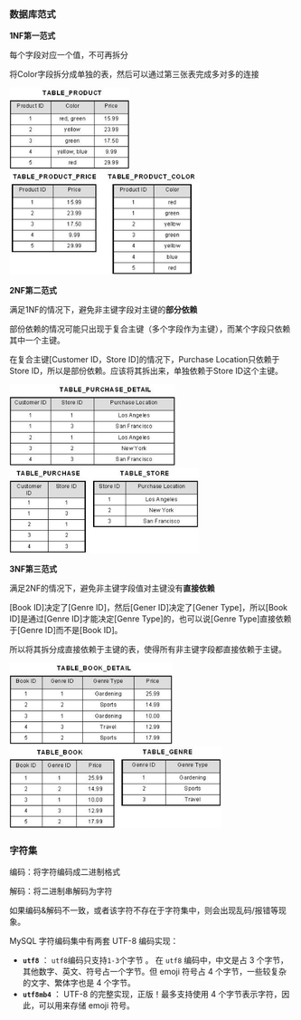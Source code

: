 ### 数据库范式



**1NF第一范式**

每个字段对应一个值，不可再拆分



将Color字段拆分成单独的表，然后可以通过第三张表完成多对多的连接

<img src="assets/unnormalized-table.jpg" alt="Unnormalized Table Example" style="zoom:80%;" />	

<img src="assets/first-normal-form-1nf.jpg" alt="1st Normal Form Example" style="zoom:80%;" />	



**2NF第二范式**

满足1NF的情况下，避免非主键字段对主键的**部分依赖**

部份依赖的情况可能只出现于复合主键（多个字段作为主键），而某个字段只依赖其中一个主键。



在复合主键[Customer ID，Store ID]的情况下，Purchase Location只依赖于Store ID，所以是部份依赖。应该将其拆出来，单独依赖于Store ID这个主键。

<img src="assets/not-second-normal-form.jpg" alt="Example Not In Second Normal Form" style="zoom:80%;" />	

<img src="assets/second-normal-form-2nf.jpg" alt="2nd Normal Form Example" style="zoom:80%;" />	



**3NF第三范式**

满足2NF的情况下，避免非主键字段值对主键没有**直接依赖**



[Book ID]决定了[Genre ID]，然后[Gener ID]决定了[Gener Type]，所以[Book ID]是通过[Genre ID]才能决定[Genre Type]的，也可以说[Genre Type]直接依赖于[Genre ID]而不是[Book ID]。

所以将其拆分成直接依赖于主键的表，使得所有非主键字段都直接依赖于主键。

<img src="assets/not-third-normal-form.jpg" alt="Example Not In Third Normal Form" style="zoom:80%;" />	

<img src="assets/third-normal-form-3nf.jpg" alt="3rd Normal Form Example" style="zoom:80%;" />	



### 字符集

编码：将字符编码成二进制格式

解码：将二进制串解码为字符

如果编码&解码不一致，或者该字符不存在于字符集中，则会出现乱码/报错等现象。



MySQL 字符编码集中有两套 UTF-8 编码实现：

- **`utf8`** ： `utf8`编码只支持`1-3`个字节 。 在 `utf8` 编码中，中文是占 3 个字节，其他数字、英文、符号占一个字节。但 emoji 符号占 4 个字节，一些较复杂的文字、繁体字也是 4 个字节。
- **`utf8mb4`** ： UTF-8 的完整实现，正版！最多支持使用 4 个字节表示字符，因此，可以用来存储 emoji 符号。